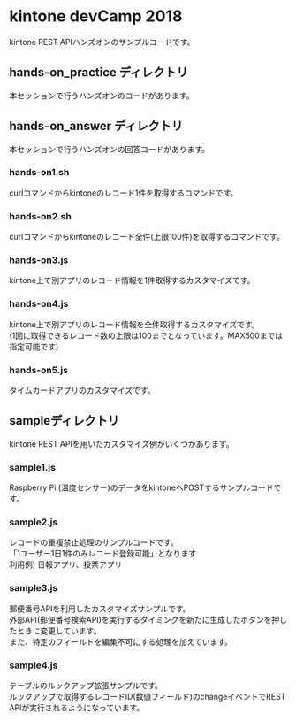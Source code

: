 # kintone devCamp 2018

kintone REST APIハンズオンのサンプルコードです。

## hands-on_practice ディレクトリ

本セッションで行うハンズオンのコードがあります。

## hands-on_answer ディレクトリ

本セッションで行うハンズオンの回答コードがあります。

### hands-on1.sh

curlコマンドからkintoneのレコード1件を取得するコマンドです。

### hands-on2.sh

curlコマンドからkintoneのレコード全件(上限100件)を取得するコマンドです。

### hands-on3.js

kintone上で別アプリのレコード情報を1件取得するカスタマイズです。

### hands-on4.js

kintone上で別アプリのレコード情報を全件取得するカスタマイズです。<br>
(1回に取得できるレコード数の上限は100までとなっています。MAX500までは指定可能です)

### hands-on5.js

タイムカードアプリのカスタマイズです。

## sampleディレクトリ

kintone REST APIを用いたカスタマイズ例がいくつかあります。

### sample1.js

Raspberry Pi (温度センサー)のデータをkintoneへPOSTするサンプルコードです。

### sample2.js

レコードの重複禁止処理のサンプルコードです。<br>
「1ユーザー1日1件のみレコード登録可能」となります<br>
利用例) 日報アプリ、投票アプリ

### sample3.js

郵便番号APIを利用したカスタマイズサンプルです。<br>
外部API(郵便番号検索API)を実行するタイミングを新たに生成したボタンを押したときに変更しています。<br>
また、特定のフィールドを編集不可にする処理を加えています。

### sample4.js

テーブルのルックアップ拡張サンプルです。<br>
ルックアップで取得するレコードID(数値フィールド)のchangeイベントでREST APIが実行されるようになっています。<br>
